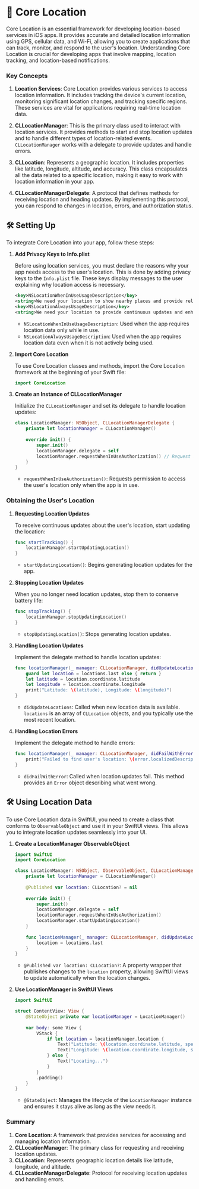 # 🚀 Core Location

Core Location is an essential framework for developing location-based services in iOS apps. It provides accurate and detailed location information using GPS, cellular data, and Wi-Fi, allowing you to create applications that can track, monitor, and respond to the user's location. Understanding Core Location is crucial for developing apps that involve mapping, location tracking, and location-based notifications.

### Key Concepts

1. **Location Services**: Core Location provides various services to access location information. It includes tracking the device's current location, monitoring significant location changes, and tracking specific regions. These services are vital for applications requiring real-time location data.

2. **CLLocationManager**: This is the primary class used to interact with location services. It provides methods to start and stop location updates and to handle different types of location-related events. `CLLocationManager` works with a delegate to provide updates and handle errors.

3. **CLLocation**: Represents a geographic location. It includes properties like latitude, longitude, altitude, and accuracy. This class encapsulates all the data related to a specific location, making it easy to work with location information in your app.

4. **CLLocationManagerDelegate**: A protocol that defines methods for receiving location and heading updates. By implementing this protocol, you can respond to changes in location, errors, and authorization status.

## 🛠️ Setting Up

To integrate Core Location into your app, follow these steps:

1. **Add Privacy Keys to Info.plist**

   Before using location services, you must declare the reasons why your app needs access to the user's location. This is done by adding privacy keys to the `Info.plist` file. These keys display messages to the user explaining why location access is necessary.

   ```xml
   <key>NSLocationWhenInUseUsageDescription</key>
   <string>We need your location to show nearby places and provide relevant information.</string>
   <key>NSLocationAlwaysUsageDescription</key>
   <string>We need your location to provide continuous updates and enhance your experience, even when the app is not in the foreground.</string>
   ```

   - `NSLocationWhenInUseUsageDescription`: Used when the app requires location data only while in use.
   - `NSLocationAlwaysUsageDescription`: Used when the app requires location data even when it is not actively being used.

2. **Import Core Location**

   To use Core Location classes and methods, import the Core Location framework at the beginning of your Swift file:

   ```swift
   import CoreLocation
   ```

3. **Create an Instance of CLLocationManager**

   Initialize the `CLLocationManager` and set its delegate to handle location updates:

   ```swift
   class LocationManager: NSObject, CLLocationManagerDelegate {
       private let locationManager = CLLocationManager()
       
       override init() {
           super.init()
           locationManager.delegate = self
           locationManager.requestWhenInUseAuthorization() // Request authorization to access location data
       }
   }
   ```

   - `requestWhenInUseAuthorization()`: Requests permission to access the user's location only when the app is in use.

### Obtaining the User's Location

1. **Requesting Location Updates**

   To receive continuous updates about the user's location, start updating the location:

   ```swift
   func startTracking() {
       locationManager.startUpdatingLocation()
   }
   ```

   - `startUpdatingLocation()`: Begins generating location updates for the app.

2. **Stopping Location Updates**

   When you no longer need location updates, stop them to conserve battery life:

   ```swift
   func stopTracking() {
       locationManager.stopUpdatingLocation()
   }
   ```

   - `stopUpdatingLocation()`: Stops generating location updates.

3. **Handling Location Updates**

   Implement the delegate method to handle location updates:

   ```swift
   func locationManager(_ manager: CLLocationManager, didUpdateLocations locations: [CLLocation]) {
       guard let location = locations.last else { return }
       let latitude = location.coordinate.latitude
       let longitude = location.coordinate.longitude
       print("Latitude: \(latitude), Longitude: \(longitude)")
   }
   ```

   - `didUpdateLocations`: Called when new location data is available. `locations` is an array of `CLLocation` objects, and you typically use the most recent location.

4. **Handling Location Errors**

   Implement the delegate method to handle errors:

   ```swift
   func locationManager(_ manager: CLLocationManager, didFailWithError error: Error) {
       print("Failed to find user's location: \(error.localizedDescription)")
   }
   ```

   - `didFailWithError`: Called when location updates fail. This method provides an `Error` object describing what went wrong.

## 🛠️ Using Location Data

To use Core Location data in SwiftUI, you need to create a class that conforms to `ObservableObject` and use it in your SwiftUI views. This allows you to integrate location updates seamlessly into your UI.

1. **Create a LocationManager ObservableObject**

   ```swift
   import SwiftUI
   import CoreLocation

   class LocationManager: NSObject, ObservableObject, CLLocationManagerDelegate {
       private let locationManager = CLLocationManager()
       
       @Published var location: CLLocation? = nil
       
       override init() {
           super.init()
           locationManager.delegate = self
           locationManager.requestWhenInUseAuthorization()
           locationManager.startUpdatingLocation()
       }
       
       func locationManager(_ manager: CLLocationManager, didUpdateLocations locations: [CLLocation]) {
           location = locations.last
       }
   }
   ```

   - `@Published var location: CLLocation?`: A property wrapper that publishes changes to the `location` property, allowing SwiftUI views to update automatically when the location changes.

2. **Use LocationManager in SwiftUI Views**

   ```swift
   import SwiftUI

   struct ContentView: View {
       @StateObject private var locationManager = LocationManager()
       
       var body: some View {
           VStack {
               if let location = locationManager.location {
                   Text("Latitude: \(location.coordinate.latitude, specifier: "%.6f")")
                   Text("Longitude: \(location.coordinate.longitude, specifier: "%.6f")")
               } else {
                   Text("Locating...")
               }
           }
           .padding()
       }
   }
   ```

   - `@StateObject`: Manages the lifecycle of the `LocationManager` instance and ensures it stays alive as long as the view needs it.

### Summary

1. **Core Location**: A framework that provides services for accessing and managing location information.
2. **CLLocationManager**: The primary class for requesting and receiving location updates.
3. **CLLocation**: Represents geographic location details like latitude, longitude, and altitude.
4. **CLLocationManagerDelegate**: Protocol for receiving location updates and handling errors.
